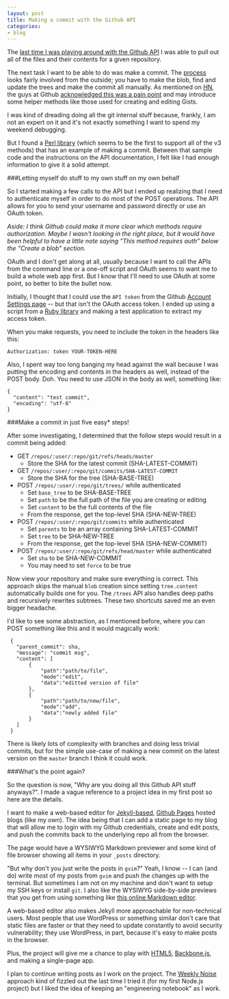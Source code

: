 ```yaml
---
layout: post
title: Making a commit with the Github API
categories:
- blog
---
```


The [last time I was playing around with the Github API][1] I was able to pull
out all of the files and their contents for a given repository.

The next task I want to be able to do was make a commit. The [process][2] looks
fairly involved from the outside; you have to make the blob, find and update
the trees and make the commit all manually. As mentioned on [HN][3], the guys at
Github [acknowledged this was a pain point][4] and may introduce some helper methods
like those used for creating and editing Gists.

I was kind of dreading doing all the git internal stuff because, frankly,
I am not an expert on it and it's not exactly something I want to spend my weekend 
debugging.

But I found a [Perl library][5] (which seems to be the first to support all of the v3
methods) that has an example of making a commit. Between that sample code and
the instructions on the API documentation, I felt like I had enough information
to give it a solid attempt.

###Letting myself do stuff to my own stuff on my own behalf

So I started making a few calls to the API but I ended up realizing that I need
to authenticate myself in order to do most of the POST operations. The API allows
for you to send your username and password directly or use an OAuth token.

*Aside: I think Github could make it more clear which methods require authorization.
Maybe I wasn't looking in the right place, but it would have been helpful to have
a little note saying "This method requires auth" below the "Create a blob" section.*

OAuth and I don't get along at all, usually because I want to call the APIs from
the command line or a one-off script and OAuth seems to want me to build a whole web app first. 
But I know that I'll need to use OAuth at some point, so better to bite the bullet now.

Initially, I thought that I could use the `API token` from the Github
[Account Settings page][6] -- but that isn't the OAuth access token. I ended up using
a script from a [Ruby library][13] and making a test application to extract my
access token.

When you make requests, you need to include the token in the headers like this:  

`Authorization: token YOUR-TOKEN-HERE`

Also, I spent way too long banging my head against the wall because I was putting
the encoding and contents in the headers as well, instead of the POST body. Doh. You need to 
use JSON in the body as well, something like:  
    
    {
      "content": "test commit",
      "encoding": "utf-8"
    }
  

###Make a commit in just five easy\* steps!

After some investigating, I determined that the follow steps would result in a commit
being added:

 * GET `/repos/:user/:repo/git/refs/heads/master`
   <ul><li>Store the SHA for the latest commit (SHA-LATEST-COMMIT)</li></ul>  
 * GET `/repos/:user/:repo/git/commits/SHA-LATEST-COMMIT`
   <ul><li>Store the SHA for the tree (SHA-BASE-TREE)</li></ul>
 * POST `/repos/:user/:repo/git/trees/` while authenticated
   * Set `base_tree` to be SHA-BASE-TREE
   * Set `path` to be the full path of the file you are creating or editing
   * Set `content` to be the full contents of the file
   * From the response, get the top-level SHA (SHA-NEW-TREE)
 * POST `/repos/:user/:repo/git/commits` while authenticated
   * Set `parents` to be an array containing SHA-LATEST-COMMIT
   * Set `tree` to be SHA-NEW-TREE
   * From the response, get the top-level SHA (SHA-NEW-COMMIT)
 * POST `/repos/:user/:repo/git/refs/head/master` while authenticated
   * Set `sha` to be SHA-NEW-COMMIT
   * You may need to set `force` to be true

Now view your repository and make sure everything is correct. This approach skips the manual `blob` creation
since setting `tree.content` automatically builds one for you. The `/trees` API also handles deep paths and
recursively rewrites subtrees. These two shortcuts saved me an even bigger headache.

I'd like to see some abstraction, as I mentioned before, where you can POST something like this and it would
magically work:

     {
       "parent_commit": sha,
       "message": "commit msg",
       "content": [
           {
               "path":"path/to/file",
               "mode":"edit",
               "data":"editted version of file"
           },
           {
               "path":"path/to/new/file",
               "mode":"add",
               "data":"newly added file"
           }
       ]
     }

There is likely lots of complexity with branches and doing less trivial commits, but for the simple
use-case of making a new commit on the latest version on the `master` branch I think it could work.

###What's the point again?

So the question is now, "Why are you doing all this Github API stuff anyways?". I made a vague reference
to a project idea in my first post so here are the details.

I want to make a web-based editor for [Jekyll-based][7], [Github Pages][8] hosted blogs (like my own). The idea being
that I can add a static page to my blog that will allow me to login with my Github credentials, create and 
edit posts, and push the commits back to the underlying repo all from the browser. 

The page would have a WYSIWYG Markdown previewer and some kind of file browser showing all items in your 
`_posts` directory.

"But why don't you just write the posts in `gvim`?" Yeah, I know -- I can (and do) write most of my posts from 
`gvim` and push the changes up with the terminal. But sometimes I am not on my machine and don't want to setup my
SSH keys or install `git`. I also like the WYSIWYG side-by-side previews that you get from using something like
[this online Markdown editor][9].

A web-based editor also makes Jekyll more approachable for non-technical users. Most people that use WordPress
or something similar don't care that static files are faster or that they need to update constantly to avoid
security vulnerability; they use WordPress, in part, because it's easy to make posts in the browser.

Plus, the project will give me a chance to play with [HTML5][10], [Backbone.js][11], and making a single-page app.

I plan to continue writing posts as I work on the project. The [Weekly Noise][12] approach kind of fizzled out
the last time I tried it (for my first Node.js project) but I liked the idea of keeping an "engineering 
notebook" as I work.

[1]: /blog/2011/07/09/digging-around-the-github-v3-api.html
[2]: http://developer.github.com/v3/git/
[3]: http://news.ycombinator.com/
[4]: http://news.ycombinator.com/item?id=2746877
[5]: https://github.com/plu/Pithub
[6]: https://github.com/account/admin
[7]: http://jekyllrb.com/
[8]: http://pages.github.com/
[9]: http://www.ctrlshift.net/project/markdowneditor/
[10]: http://diveintohtml5.org/
[11]: http://documentcloud.github.com/backbone/
[12]: /blog/2010/10/24/weekly-noise.html
[13]: https://github.com/jwilger/github-v3-api
